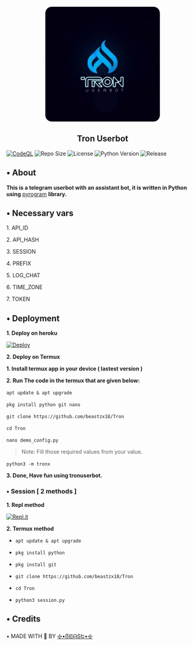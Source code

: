 <p align="center">
    <a href="https://github.com/beastzx18/Tron">
        <img src="material/images/tron-round.png" height="300" width="300" alt="Tron">
    </a>
</p>
<h2 align="center">Tron Userbot</h2> 

[![CodeQL](https://github.com/beastzx18/Tron/actions/workflows/codeql-analysis.yml/badge.svg?branch=master)](https://github.com/beastzx18/Tron/actions/workflows/codeql-analysis.yml)
![Repo Size](https://img.shields.io/github/repo-size/beastzx18/Tron)
![License](https://img.shields.io/github/license/beastzx18/Tron)
![Python Version](https://img.shields.io/badge/python-3.9.5-aqua)
![Release](https://img.shields.io/github/v/release/beastzx18/Tron)


## • About

**This is a telegram userbot with an assistant bot, it is written in Python using** [pyrogram](https://github.com/pyrogram/pyrogram) **library.**


## • Necessary vars

<p>1. API_ID</p>

<p>2. API_HASH</p>

<p>3. SESSION</p>

<p>4. PREFIX</p>

<p>5. LOG_CHAT</p>

<p>6. TIME_ZONE</p>

<p>7. TOKEN</p>


## • Deployment

**1. Deploy on heroku**

[![Deploy](https://www.herokucdn.com/deploy/button.svg)](https://heroku.com/deploy)


**2. Deploy on Termux**
><p>

**1. Install termux app in your device ( lastest version )**

**2. Run The code in the termux that are given below:**

`apt update & apt upgrade`

`pkg install python git nano`

`git clone https://github.com/beastzx18/Tron`

`cd Tron`

`nano demo_config.py` 
>Note: Fill those required values from your value.

`python3 -m tronx`

**3. Done, Have fun using tronuserbot.**

</p>

### • Session [ 2 methods ]

<p>

**1. Repl method**

[![Repl.it](https://img.shields.io/badge/REPL%20RUN-Click%20here-aqua.svg)](https://replit.com/@beastzx18/Tron-Userbot-Session?v=1)

**2. Termux method**

*  ```apt update & apt upgrade```

*  ```pkg install python```

*  ```pkg install git```

*  ```git clone https://github.com/beastzx18/Tron```

*  ```cd Tron```

*  ```python3 session.py```


## • Credits

• MADE WITH 🎉 BY [࿇•ẞᗴᗩSԵ•࿇](https://t.me/beastzx)

